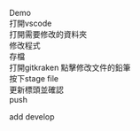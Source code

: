 Demo  
打開vscode  
打開需要修改的資料夾  
修改程式  
存檔  
打開gitkraken 點擊修改文件的鉛筆  
按下stage file  
更新標頭並確認  
push  



add develop